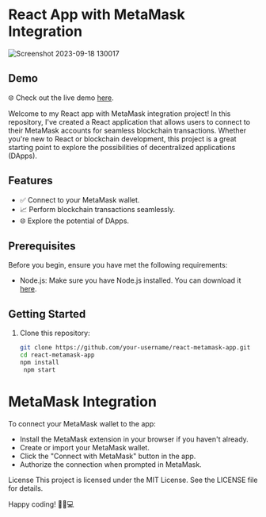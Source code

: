 # React App with MetaMask Integration

![Screenshot 2023-09-18 130017](https://github.com/vikki9121/Web3.0-Metamask/assets/111560544/ac9b8bb6-fab6-4298-8cc9-cfcc45ddc9e7)

## Demo

🌐 Check out the live demo [here](https://metmaskconnect.netlify.app/).



Welcome to my React app with MetaMask integration project! In this repository, I've created a React application that allows users to connect to their MetaMask accounts for seamless blockchain transactions. Whether you're new to React or blockchain development, this project is a great starting point to explore the possibilities of decentralized applications (DApps).

## Features

- ✅ Connect to your MetaMask wallet.
- 📈 Perform blockchain transactions seamlessly.
- 🌐 Explore the potential of DApps.

## Prerequisites

Before you begin, ensure you have met the following requirements:

- Node.js: Make sure you have Node.js installed. You can download it [here](https://nodejs.org/).

## Getting Started

1. Clone this repository:

   ```bash
   git clone https://github.com/your-username/react-metamask-app.git
   cd react-metamask-app
   npm install
    npm start
# MetaMask Integration
To connect your MetaMask wallet to the app:

- Install the MetaMask extension in your browser if you haven't already.
- Create or import your MetaMask wallet.
- Click the "Connect with MetaMask" button in the app.
- Authorize the connection when prompted in MetaMask.


License
This project is licensed under the MIT License. See the LICENSE file for details.

Happy coding! 🚀🔗💻



